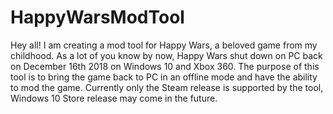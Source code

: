 # HappyWarsModTool
Hey all! I am creating a mod tool for Happy Wars, a beloved game from my childhood. As a lot of you know by now, Happy Wars shut down on PC back on December 16th 2018 on Windows 10 and Xbox 360. The purpose of this tool is to bring the game back to PC in an offline mode and have the ability to mod the game. Currently only the Steam release is supported by the tool, Windows 10 Store release may come in the future.
